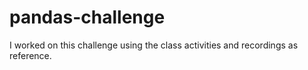 # pandas-challenge
I worked on this challenge using the class activities and recordings as reference. 
